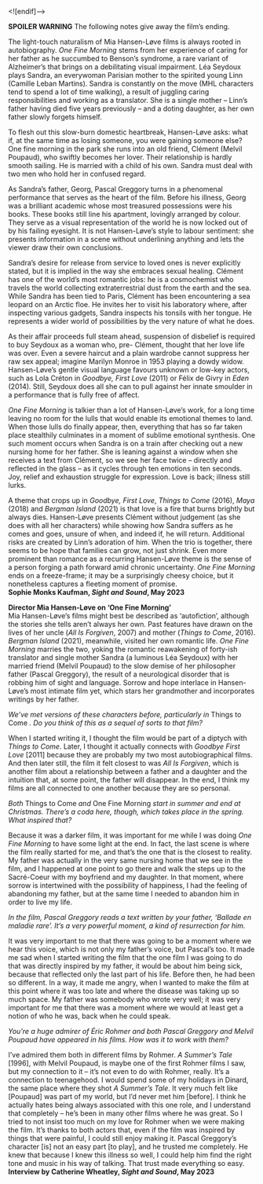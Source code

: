 <![endif]-->

**SPOILER WARNING** The following notes give away the film’s ending.

The light-touch naturalism of Mia Hansen-Løve films is always rooted in autobiography. _One Fine Morning_ stems from her experience of caring for her father as he succumbed to Benson’s syndrome, a rare variant of Alzheimer’s that brings on a debilitating visual impairment. Léa Seydoux plays Sandra, an everywoman Parisian mother to the spirited young Linn (Camille Leban Martins). Sandra is constantly on the move (MHL characters tend to spend a lot of time walking), a result of juggling caring responsibilities and working as a translator. She is a single mother – Linn’s father having died five years previously – and a doting daughter, as her own father slowly forgets himself.

To flesh out this slow-burn domestic heartbreak, Hansen-Løve asks: what if, at the same time as losing someone, you were gaining someone else? One fine morning in the park she runs into an old friend, Clément (Melvil Poupaud), who swiftly becomes her lover. Their relationship is hardly smooth sailing. He is married with a child of his own. Sandra must deal with two men who hold her in confused regard.

As Sandra’s father, Georg, Pascal Greggory turns in a phenomenal performance that serves as the heart of the film. Before his illness, Georg was a brilliant academic whose most treasured possessions were his books. These books still line his apartment, lovingly arranged by colour. They serve as a visual representation of the world he is now locked out of by his failing eyesight. It is not Hansen-Løve’s style to labour sentiment: she presents information in a scene without underlining anything and lets the viewer draw their own conclusions.

Sandra’s desire for release from service to loved ones is never explicitly stated, but it is implied in the way she embraces sexual healing. Clément has one of the world’s most romantic jobs: he is a cosmochemist who travels the world collecting extraterrestrial dust from the earth and the sea. While Sandra has been tied to Paris, Clément has been encountering a sea leopard on an Arctic floe. He invites her to visit his laboratory where, after inspecting various gadgets, Sandra inspects his tonsils with her tongue. He represents a wider world of possibilities by the very nature of what he does.

As their affair proceeds full steam ahead, suspension of disbelief is required to buy Seydoux as a woman who, pre- Clément, thought that her love life was over. Even a severe haircut and a plain wardrobe cannot suppress her raw sex appeal; imagine Marilyn Monroe in 1953 playing a dowdy widow. Hansen-Løve’s gentle visual language favours unknown or low-key actors, such as Lola Créton in _Goodbye, First Love_ (2011) or Félix de Givry in _Eden_ (2014). Still, Seydoux does all she can to pull against her innate smoulder in a performance that is fully free of affect.

_One Fine Morning_ is talkier than a lot of Hansen-Løve’s work, for a long time leaving no room for the lulls that would enable its emotional themes to land. When those lulls do finally appear, then, everything that has so far taken place stealthily culminates in a moment of sublime emotional synthesis. One such moment occurs when Sandra is on a train after checking out a new nursing home for her father. She is leaning against a window when she receives a text from Clément, so we see her face twice – directly and reflected in the glass – as it cycles through ten emotions in ten seconds. Joy, relief and exhaustion struggle for expression. Love is back; illness still lurks.

A theme that crops up in _Goodbye, First Love_, _Things to Come_ (2016), _Maya_ (2018) and _Bergman Island_ (2021) is that love is a fire that burns brightly but always dies. Hansen-Løve presents Clément without judgement (as she does with all her characters) while showing how Sandra suffers as he comes and goes, unsure of when, and indeed if, he will return. Additional risks are created by Linn’s adoration of him. When the trio is together, there seems to be hope that families can grow, not just shrink. Even more prominent than romance as a recurring Hansen-Løve theme is the sense of a person forging a path forward amid chronic uncertainty. _One Fine Morning_ ends on a freeze-frame; it may be a surprisingly cheesy choice, but it nonetheless captures a fleeting moment of promise.  
**Sophie Monks Kaufman, _Sight and Sound_, May 2023**

**Director Mia Hansen-Løve on ‘One Fine Morning’**  
Mia Hansen-Løve’s films might best be described as ‘autofiction’, although the stories she tells aren’t always her own. Past features have drawn on the lives of her uncle (_All Is Forgiven_, 2007) and mother (_Things to Come_, 2016). _Bergman Island_ (2021), meanwhile, visited her own romantic life. _One Fine Morning_ marries the two, yoking the romantic reawakening of forty-ish translator and single mother Sandra (a luminous Léa Seydoux) with her married friend (Melvil Poupaud) to the slow demise of her philosopher father (Pascal Greggory), the result of a neurological disorder that is robbing him of sight and language. Sorrow and hope interlace in Hansen-Løve’s most intimate film yet, which stars her grandmother and incorporates writings by her father.

_We’ve met versions of these characters before, particularly in_ Things to Come _. Do you think of this as a sequel of sorts to that film?_

When I started writing it, I thought the film would be part of a diptych with _Things to Come_. Later, I thought it actually connects with _Goodbye First Love_ [2011] because they are probably my two most autobiographical films. And then later still, the film it felt closest to was _All Is Forgiven_, which is another film about a relationship between a father and a daughter and the intuition that, at some point, the father will disappear. In the end, I think my films are all connected to one another because they are so personal.

_Both_ Things to Come _and_ One Fine Morning _start in summer and end at Christmas. There’s a coda here, though, which takes place in the spring. What inspired that?_

Because it was a darker film, it was important for me while I was doing _One Fine Morning_ to have some light at the end. In fact, the last scene is where the film really started for me, and that’s the one that is the closest to reality. My father was actually in the very same nursing home that we see in the film, and I happened at one point to go there and walk the steps up to the Sacré-Coeur with my boyfriend and my daughter. In that moment, where sorrow is intertwined with the possibility of happiness, I had the feeling of abandoning my father, but at the same time I needed to abandon him in order to live my life.

_In the film, Pascal Greggory reads a text written by your father, ‘Ballade en maladie rare’. It’s a very powerful moment, a kind of resurrection for him._

It was very important to me that there was going to be a moment where we hear this voice, which is not only my father’s voice, but Pascal’s too. It made me sad when I started writing the film that the one film I was going to do that was directly inspired by my father, it would be about him being sick, because that reflected only the last part of his life. Before then, he had been so different. In a way, it made me angry, when I wanted to make the film at this point where it was too late and where the disease was taking up so much space. My father was somebody who wrote very well; it was very important for me that there was a moment where we would at least get a notion of who he was, back when he could speak.

_You’re a huge admirer of Éric Rohmer and both Pascal Greggory and Melvil Poupaud have appeared in his films. How was it to work with them?_

I’ve admired them both in different films by Rohmer. _A Summer’s Tale_ [1996], with Melvil Poupaud, is maybe one of the first Rohmer films I saw, but my connection to it – it’s not even to do with Rohmer, really. It’s a connection to teenagehood. I would spend some of my holidays in Dinard, the same place where they shot _A Summer’s Tale_. It very much felt like [Poupaud] was part of my world, but I’d never met him [before]. I think he actually hates being always associated with this one role, and I understand that completely – he’s been in many other films where he was great. So I tried to not insist too much on my love for Rohmer when we were making the film. It’s thanks to both actors that, even if the film was inspired by things that were painful, I could still enjoy making it. Pascal Greggory’s character [is] not an easy part [to play], and he trusted me completely. He knew that because I knew this illness so well, I could help him find the right tone and music in his way of talking. That trust made everything so easy.  
**Interview by Catherine Wheatley, _Sight and Sound_, May 2023**
<!--stackedit_data:
eyJoaXN0b3J5IjpbMTY0MzM4OTQ2XX0=
-->